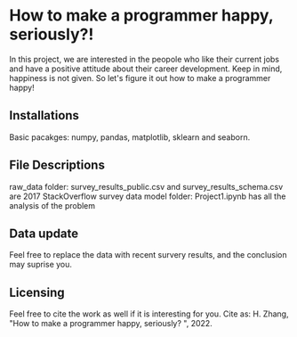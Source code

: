 # How to make a programmer happy, seriously?!

In this project, we are interested in the peopole who like their current jobs and have a positive attitude about their career development. Keep in mind, happiness is not given. So let's figure it out how to make a programmer happy! 

## Installations

Basic pacakges: numpy, pandas, matplotlib, sklearn and seaborn. 

## File Descriptions
raw_data folder: survey_results_public.csv and survey_results_schema.csv are 2017 StackOverflow survey data 
model folder: Project1.ipynb has all the analysis of the problem

## Data update
Feel free to replace the data with recent survery results, and the conclusion may suprise you. 

## Licensing
Feel free to cite the work as well if it is interesting for you. Cite as: H. Zhang, "How to make a programmer happy, seriously? ", 2022. 


